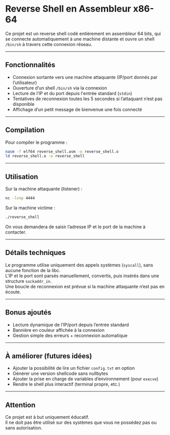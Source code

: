 # Reverse Shell en Assembleur x86-64

Ce projet est un reverse shell codé entièrement en assembleur 64 bits, qui se connecte automatiquement à une machine distante et ouvre un shell `/bin/sh` à travers cette connexion réseau.

---

## Fonctionnalités

- Connexion sortante vers une machine attaquante (IP/port donnés par l’utilisateur)
- Ouverture d’un shell `/bin/sh` via la connexion
- Lecture de l’IP et du port depuis l'entrée standard (`stdin`)
- Tentatives de reconnexion toutes les 5 secondes si l’attaquant n’est pas disponible
- Affichage d’un petit message de bienvenue une fois connecté

---

## Compilation

Pour compiler le programme :

```bash
nasm -f elf64 reverse_shell.asm -o reverse_shell.o
ld reverse_shell.o -o reverse_shell
```

---

## Utilisation

Sur la machine attaquante (listener) :

```bash
nc -lvnp 4444
```

Sur la machine victime :

```bash
./reverse_shell
```

On vous demandera de saisir l’adresse IP et le port de la machine à contacter.

---

## Détails techniques

Le programme utilise uniquement des appels systèmes (`syscall`), sans aucune fonction de la libc.  
L'IP et le port sont parsés manuellement, convertis, puis insérés dans une structure `sockaddr_in`.  
Une boucle de reconnexion est prévue si la machine attaquante n’est pas en écoute.

---

## Bonus ajoutés

- Lecture dynamique de l’IP/port depuis l’entrée standard
- Bannière en couleur affichée à la connexion
- Gestion simple des erreurs + reconnexion automatique

---

## À améliorer (futures idées)

- Ajouter la possibilité de lire un fichier `config.txt` en option
- Générer une version shellcode sans nullbytes
- Ajouter la prise en charge de variables d’environnement (pour `execve`)
- Rendre le shell plus interactif (terminal propre, etc.)

---

## Attention

Ce projet est à but uniquement éducatif.  
Il ne doit pas être utilisé sur des systèmes que vous ne possédez pas ou sans autorisation.
